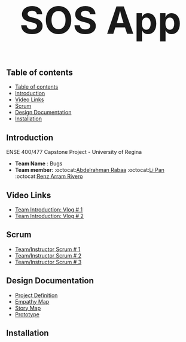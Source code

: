 <h1 align="center" style="font-size:100px" >
  SOS App
</h1>

## Table of contents
- [Table of contents](#table-of-contents)
- [Introduction](#introduction)
- [Video Links](#video-links)
- [Scrum](#scrum)
- [Design Documentation](#design-documentation)
- [Installation](#installation)


## Introduction
ENSE 400/477 Capstone Project - University of Regina 
- **Team Name** : Bugs
- **Team member**: :octocat:[Abdelrahman Rabaa](https://github.com/Rabaa-basha) :octocat:[Li Pan](https://github.com/panli200) :octocat:[Renz Arram Rivero](https://github.com/renzrivero)

## Video Links
- [Team Introduction: Vlog # 1](https://youtu.be/ziVtzf-9uPU)
- [Team Introduction: Vlog # 2](https://youtu.be/kcOifqv1obA)

## Scrum
- [Team/Instructor Scrum # 1](https://github.com/panli200/SOSApp/blob/main/Documentation/Scrums/Scrum%231.pdf)
- [Team/Instructor Scrum # 2](https://github.com/panli200/SOSApp/blob/main/Documentation/Scrums/Scrum%232.pdf)
- [Team/Instructor Scrum # 3](https://github.com/panli200/SOSApp/blob/main/Documentation/Scrums/Scrum%233.pdf)

## Design Documentation
- [Project Definition](https://github.com/panli200/SOSApp/tree/main/Documentation/Project-Definition)
- [Empathy Map](https://github.com/panli200/SOSApp/tree/main/Documentation/Empathy-Maps)
- [Story Map](https://github.com/panli200/SOSApp/tree/main/Documentation/Story-Maps)
- [Prototype](https://github.com/panli200/SOSApp/tree/main/Documentation/Design-Prototypes)

## Installation
